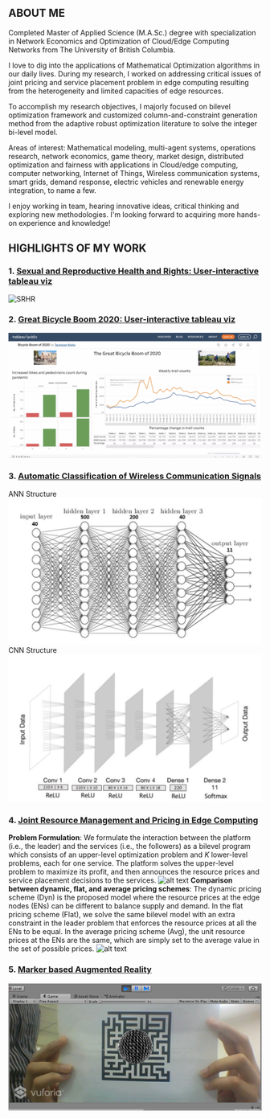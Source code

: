 ## ABOUT ME
Completed Master of Applied Science (M.A.Sc.) degree with specialization in Network Economics and Optimization of Cloud/Edge Computing Networks from The University of British Columbia.

I love to dig into the applications of Mathematical Optimization algorithms in our daily lives. During my research, I worked on addressing critical issues of joint pricing and service placement problem in edge computing resulting from the heterogeneity and limited capacities of edge resources. 

To accomplish my research objectives,  I majorly focused on bilevel optimization framework and customized column-and-constraint generation method from the adaptive robust optimization literature to solve the integer bi-level model. 

Areas of interest: 
Mathematical modeling, multi-agent systems, operations research, network economics, game theory, market design, distributed optimization and fairness with applications in Cloud/edge computing, computer networking, Internet of Things, Wireless communication systems, smart grids, demand response, electric vehicles and renewable energy integration, to name a few.

I enjoy working in team, hearing innovative ideas, critical thinking and exploring new methodologies.  I'm looking forward to acquiring more hands-on experience and knowledge!

## HIGHLIGHTS OF MY WORK

### 1. [Sexual and Reproductive Health and Rights: User-interactive tableau viz](https://public.tableau.com/app/profile/tarannum.nisha/viz/SexualandReproductiveHealthRights_16439591426950/SRHR)
![SRHR](https://user-images.githubusercontent.com/62314226/152722405-cd3ace7f-c6d0-47fb-854f-d0c986dea212.JPG)

### 2. [Great Bicycle Boom 2020: User-interactive tableau viz](https://public.tableau.com/app/profile/tarannum.nisha/viz/BicycleBoomof2020_16437016619430/2020BicycleBoom)
![alt text](https://github.com/tnisha67/tnisha67/blob/main/GBB2020.png)


### 3. [Automatic Classification of Wireless Communication Signals](https://github.com/tnisha67/Automatic-modulation-classification)
ANN Structure
![alt text](https://github.com/tnisha67/Automatic-modulation-classification/blob/main/ANN%20Architecture.JPG)
CNN Structure
![alt text](https://github.com/tnisha67/Automatic-modulation-classification/blob/main/CNN%20Architecture.JPG)


### 4. [Joint Resource Management and Pricing in Edge Computing](https://github.com/tnisha67/Masters-Thesis)
**Problem Formulation**:  We formulate the interaction between the platform (i.e., the leader) and the services (i.e., the followers) as a bilevel program which consists of an  upper-level optimization problem and *K* lower-level  problems, each for one service. The platform solves the upper-level problem to maximize its profit, and then announces the resource prices and service placement decisions to the services.
![alt text](https://github.com/tnisha67/Masters-Thesis/blob/main/Problem%20formulation.JPG)
**Comparison between dynamic, flat, and average pricing schemes**: The dynamic pricing scheme (Dyn) is the proposed model where the resource prices at the edge nodes (ENs) can be different to balance supply and demand. In the flat pricing scheme (Flat), we solve the same bilevel model with an extra constraint in the leader problem that enforces the resource prices at all the ENs to be equal. In the average pricing scheme (Avg), the unit resource prices at the ENs are the same, which are simply set to the average value in  the set of possible prices.
![alt text](https://github.com/tnisha67/Masters-Thesis/blob/main/Dyn%20vs%20other%20pricing.JPG)


### 5. [Marker based Augmented Reality](https://github.com/tnisha67/Comprehensive-study-Augmented-Reality)
![alt text](https://github.com/tnisha67/Comprehensive-study-Augmented-Reality/blob/main/Sphere_augmented_on_marker.png)



